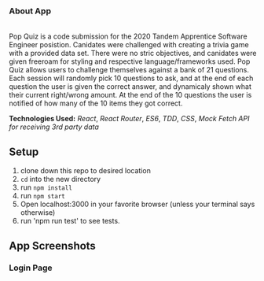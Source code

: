 ### About App
<br>
Pop Quiz is a code submission for the 2020 Tandem Apprentice Software Engineer posistion. Canidates were challenged with creating a trivia game with a provided data set. 
There were no stric objectives, and canidates were given freeroam for styling and respective language/frameworks used.  
Pop Quiz allows users to challenge themselves against a bank of 21 questions. 
Each session will randomly pick 10 questions to ask, and at the end of each question the user is given the correct answer, and dynamicaly shown what their current right/wrong amount. 
At the end of the 10 questions the user is notified of how many of the 10 items they got correct.  

**Technologies Used:**
*React*, *React Router*, *ES6*, *TDD*, *CSS*, *Mock Fetch API for receiving 3rd party data*


## Setup
1. clone down this repo to desired location
2. `cd` into the new directory
3. run `npm install`
4. run `npm start`
5. Open localhost:3000 in your favorite browser (unless your terminal says otherwise)
6. run 'npm run test' to see tests.


## App Screenshots
### Login Page

